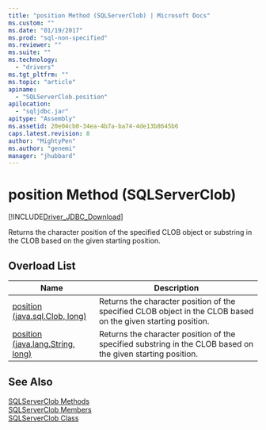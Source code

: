 ```yaml
---
title: "position Method (SQLServerClob) | Microsoft Docs"
ms.custom: ""
ms.date: "01/19/2017"
ms.prod: "sql-non-specified"
ms.reviewer: ""
ms.suite: ""
ms.technology: 
  - "drivers"
ms.tgt_pltfrm: ""
ms.topic: "article"
apiname: 
  - "SQLServerClob.position"
apilocation: 
  - "sqljdbc.jar"
apitype: "Assembly"
ms.assetid: 20e04cb0-34ea-4b7a-ba74-4de13b8645b6
caps.latest.revision: 8
author: "MightyPen"
ms.author: "genemi"
manager: "jhubbard"
---
```

# position Method (SQLServerClob)
[!INCLUDE[Driver_JDBC_Download](../../../includes/driver_jdbc_download.md)]

  Returns the character position of the specified CLOB object or substring in the CLOB based on the given starting position.  
  
## Overload List  
  
|Name|Description|  
|----------|-----------------|  
|[position (java.sql.Clob, long)](../../../connect/jdbc/reference/position-method-java-sql-clob-long.md)|Returns the character position of the specified CLOB object in the CLOB based on the given starting position.|  
|[position (java.lang.String, long)](../../../connect/jdbc/reference/position-method-java-lang-string-long.md)|Returns the character position of the specified substring in the CLOB based on the given starting position.|  
  
## See Also  
 [SQLServerClob Methods](../../../connect/jdbc/reference/sqlserverclob-methods.md)   
 [SQLServerClob Members](../../../connect/jdbc/reference/sqlserverclob-members.md)   
 [SQLServerClob Class](../../../connect/jdbc/reference/sqlserverclob-class.md)  
  
  